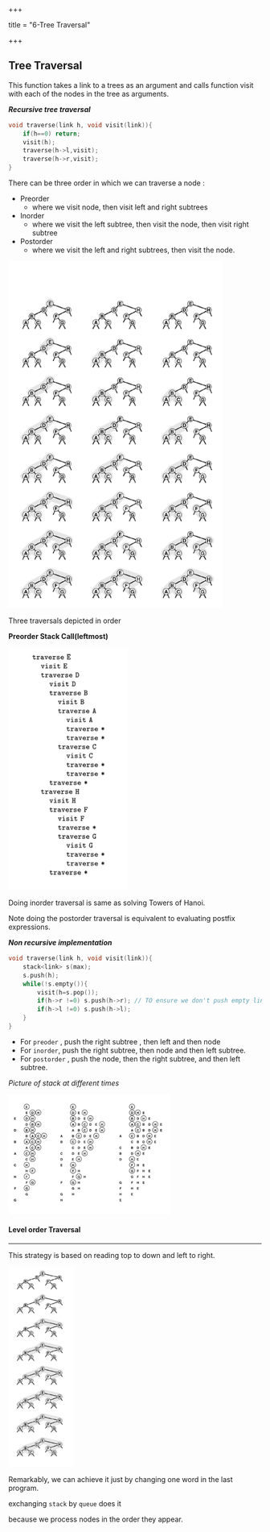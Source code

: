 +++

title = "6-Tree Traversal"

+++

## Tree Traversal

This function takes a link to a trees as an argument and calls function visit with each of the nodes in the tree as arguments.

***Recursive tree traversal***

````c++
void traverse(link h, void visit(link)){
    if(h==0) return;
    visit(h);
    traverse(h->l,visit);
    traverse(h->r,visit);
}
````

There can be three order in which we can traverse a node :

- Preorder
  - where we visit node, then visit left and right subtrees
- Inorder
  - where we visit the left subtree, then visit the node, then visit right subtree
- Postorder
  - where we visit the left and right subtrees, then visit the node.



![image-20200904184546387](6-Tree_Traversal.assets/image-20200904184546387.png)

Three traversals depicted in order

**Preorder Stack Call(leftmost)**

![image-20200904184627960](6-Tree_Traversal.assets/image-20200904184627960.png)

Doing inorder traversal is same as solving Towers of Hanoi.

Note doing the postorder traversal is equivalent to evaluating postfix expressions.

***Non recursive implementation***

````c++
void traverse(link h, void visit(link)){
    stack<link> s(max);
    s.push(h);
    while(!s.empty()){
        visit(h=s.pop());
        if(h->r !=0) s.push(h->r); // TO ensure we don't push empty links
        if(h->l !=0) s.push(h->l);
    }
}
````

- For `preoder` , push the right subtree , then left and then node
- For `inorder`, push the right subtree, then node and then left subtree.
- For `postorder` , push the node, then the right subtree, and then left subtree.

*Picture of stack at different times*

<img src="6-Tree_Traversal.assets/image-20200904185344751.png" alt="image-20200904185344751" style="zoom:67%;" />

#### Level order Traversal

*****

This strategy is based on reading top to down and left to right.

<img src="6-Tree_Traversal.assets/image-20200904194326643.png" alt="image-20200904194326643" style="zoom:67%;" />

Remarkably, we can achieve it just by changing one word in the last program.

exchanging `stack` by `queue` does it

because we process nodes in the order they appear.

